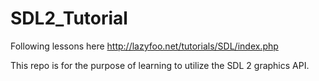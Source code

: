 # SDL2_Tutorial
Following lessons here http://lazyfoo.net/tutorials/SDL/index.php

This repo is for the purpose of learning to utilize the SDL 2 graphics API.

